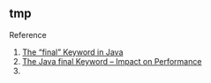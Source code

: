 tmp
--
Reference
1. [The “final” Keyword in Java](https://www.baeldung.com/java-final)
2. [The Java final Keyword – Impact on Performance](https://www.baeldung.com/java-final-performance)
3. 
